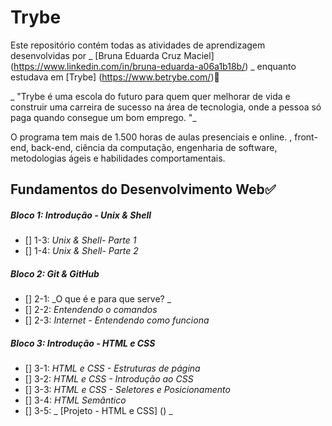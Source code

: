 # Trybe 

Este repositório contém todas as atividades de aprendizagem desenvolvidas por _ [Bruna Eduarda Cruz Maciel] (https://www.linkedin.com/in/bruna-eduarda-a06a1b18b/) _ enquanto estudava em [Trybe] (https://www.betrybe.com/):rocket: 

_ "Trybe é uma escola do futuro para quem quer melhorar de vida e construir uma carreira de sucesso na área de tecnologia, onde a pessoa só paga quando consegue um bom emprego. "_ 

O programa tem mais de 1.500 horas de aulas presenciais e online. , front-end, back-end, ciência da computação, engenharia de software, metodologias ágeis e habilidades comportamentais. 

## Fundamentos do Desenvolvimento Web:white_check_mark: 

##### Bloco 1: Introdução - Unix & Shell 

- [] 1-3: _Unix & Shell- Parte 1_
- [] 1-4: _Unix & Shell- Parte 2_ 

##### Bloco 2: Git & GitHub 

- [] 2-1: _O que é e para que serve? _ 
- [] 2-2: _Entendendo o comandos_ 
- [] 2-3: _Internet - Entendendo como funciona_ 

##### Bloco 3: Introdução - HTML e CSS 

- [] 3-1: _HTML e CSS - Estruturas de página_ 
- [] 3-2: _HTML e CSS - Introdução ao CSS_ 
- [] 3-3: _HTML e CSS - Seletores e Posicionamento_ 
- [] 3-4: _HTML Semântico_ 
- [] 3-5: _ [Projeto - HTML e CSS] () _ 

